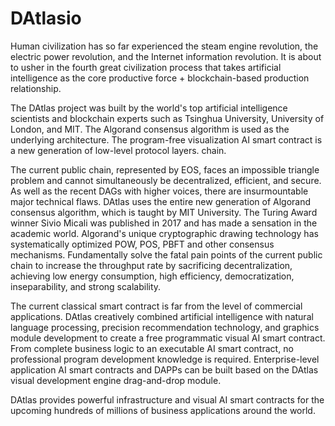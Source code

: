 # DAtlasio
  Human civilization has so far experienced the steam engine revolution, the electric power revolution, and the Internet information revolution. It is about to usher in the fourth great civilization process that takes artificial intelligence as the core productive force + blockchain-based production relationship.  

  The DAtlas project was built by the world's top artificial intelligence scientists and blockchain experts such as Tsinghua University, University of London, and MIT. The Algorand consensus algorithm is used as the underlying architecture. The program-free visualization AI smart contract is a new generation of low-level protocol layers. chain. 

  The current public chain, represented by EOS, faces an impossible triangle problem and cannot simultaneously be decentralized, efficient, and secure. As well as the recent DAGs with higher voices, there are insurmountable major technical flaws. DAtlas uses the entire new generation of Algorand consensus algorithm, which is taught by MIT University. The Turing Award winner Sivio Micali was published in 2017 and has made a sensation in the academic world. Algorand's unique cryptographic drawing technology has systematically optimized POW, POS, PBFT and other consensus mechanisms. Fundamentally solve the fatal pain points of the current public chain to increase the throughput rate by sacrificing decentralization, achieving low energy consumption, high efficiency, democratization, inseparability, and strong scalability. 

  The current classical smart contract is far from the level of commercial applications. DAtlas creatively combined artificial intelligence with natural language processing, precision recommendation technology, and graphics module development to create a free programmatic visual AI smart contract. From complete business logic to an executable AI smart contract, no professional program development knowledge is required. Enterprise-level application AI smart contracts and DAPPs can be built based on the DAtlas visual development engine drag-and-drop module.    

  DAtlas provides powerful infrastructure and visual AI smart contracts for the upcoming hundreds of millions of business applications around the world. 
